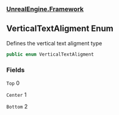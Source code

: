 ### [UnrealEngine.Framework](./UnrealEngine-Framework.md 'UnrealEngine.Framework')
## VerticalTextAligment Enum
Defines the vertical text aligment type  
```csharp
public enum VerticalTextAligment
```
### Fields
<a name='VerticalTextAligment-Top'></a>
`Top` 0  
  
  
<a name='VerticalTextAligment-Center'></a>
`Center` 1  
  
  
<a name='VerticalTextAligment-Bottom'></a>
`Bottom` 2  
  
  
